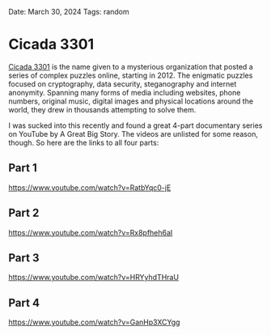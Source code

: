 Date: March 30, 2024
Tags: random

# Cicada 3301

[Cicada 3301](https://en.m.wikipedia.org/wiki/Cicada_3301) is the name given to a mysterious organization that posted a series of complex puzzles online, starting in 2012. The enigmatic puzzles focused on cryptography, data security, steganography and internet anonymity. Spanning many forms of media including websites, phone numbers, original music, digital images and physical locations around the world, they drew in thousands attempting to solve them.

I was sucked into this recently and found a great 4-part documentary series on YouTube by A Great Big Story. The videos are unlisted for some reason, though. So here are the links to all four parts:

## Part 1

https://www.youtube.com/watch?v=RatbYqc0-jE

## Part 2

https://www.youtube.com/watch?v=Rx8pfheh6aI

## Part 3

https://www.youtube.com/watch?v=HRYyhdTHraU

## Part 4

https://www.youtube.com/watch?v=GanHp3XCYgg